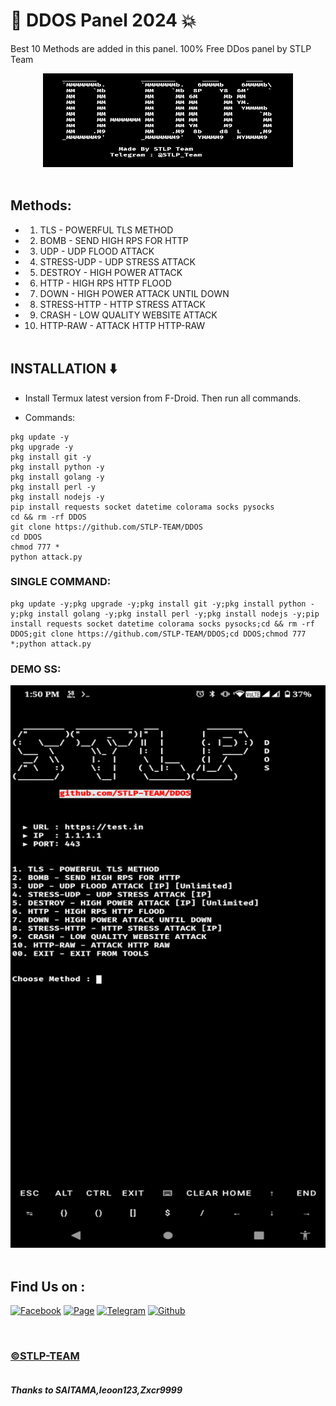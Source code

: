 #  💫 DDOS Panel 2024 💥
Best 10 Methods are added in this panel. 100% Free DDos panel by STLP Team


<center><img src="ss1.png" alt="STLP-TEAM" height="150" width="400"></img></center></br>

## Methods:
* 1. TLS - POWERFUL TLS METHOD
* 2. BOMB - SEND HIGH RPS FOR HTTP
* 3. UDP - UDP FLOOD ATTACK
* 4. STRESS-UDP - UDP STRESS ATTACK
* 5. DESTROY - HIGH POWER ATTACK
* 6. HTTP - HIGH RPS HTTP FLOOD
* 7. DOWN - HIGH POWER ATTACK UNTIL DOWN
* 8. STRESS-HTTP - HTTP STRESS ATTACK
* 9. CRASH - LOW QUALITY WEBSITE ATTACK
* 10. HTTP-RAW - ATTACK HTTP HTTP-RAW
<br><br>
<h2>INSTALLATION ⬇️</h2>

* Install Termux latest version from F-Droid. Then run all commands.

* Commands:

```
pkg update -y
pkg upgrade -y
pkg install git -y
pkg install python -y
pkg install golang -y
pkg install perl -y
pkg install nodejs -y
pip install requests socket datetime colorama socks pysocks
cd && rm -rf DDOS
git clone https://github.com/STLP-TEAM/DDOS
cd DDOS
chmod 777 *
python attack.py
```


<h3>SINGLE COMMAND:</h3>

```
pkg update -y;pkg upgrade -y;pkg install git -y;pkg install python -y;pkg install golang -y;pkg install perl -y;pkg install nodejs -y;pip install requests socket datetime colorama socks pysocks;cd && rm -rf DDOS;git clone https://github.com/STLP-TEAM/DDOS;cd DDOS;chmod 777 *;python attack.py
```


<h3>DEMO SS:</h3>
<center><img src="ss2.png" alt="STLP-TEAM" height="900" width="1500"></img></center></br>

## Find Us on :

[![Facebook](https://img.shields.io/badge/Facebook-green?style=for-the-badge&logo=facebook)](https://facebook.com/groups/spamming.termux.learning.point)
[![Page](https://img.shields.io/badge/Facebook-blue?style=for-the-badge&logo=facebook)](https://www.facebook.com/Spamming.Termux.Learning.Point)
[![Telegram](https://img.shields.io/badge/Chat-Teligram-blue?style=for-the-badge&logo=teligram)](https://t.me/STLP_Team)
[![Github](https://img.shields.io/badge/Github-Github-143green?style=for-the-badge&logo=github)](https://github.com/STLP-TEAM)

<br>
<h3><a href="https://facebook.com/groups/spamming.termux.learning.point/"> ©️STLP-TEAM</a></h3>

<h5><br>Thanks to SAITAMA,leoon123,Zxcr9999 </h5>